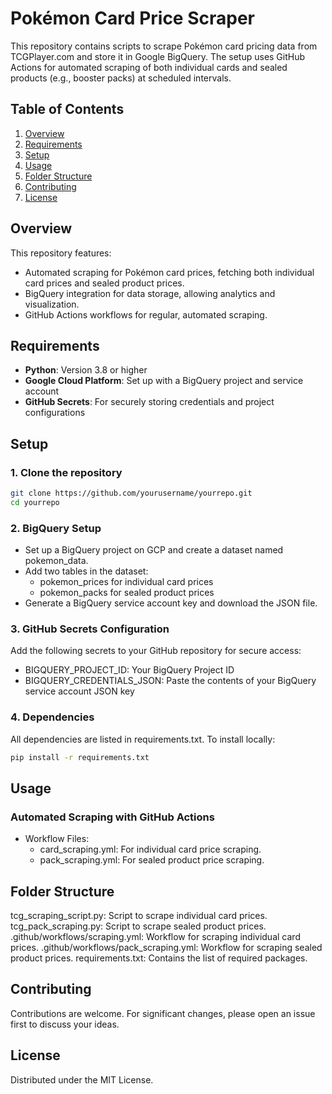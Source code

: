 # Pokémon Card Price Scraper

This repository contains scripts to scrape Pokémon card pricing data from TCGPlayer.com and store it in Google BigQuery. The setup uses GitHub Actions for automated scraping of both individual cards and sealed products (e.g., booster packs) at scheduled intervals.

## Table of Contents

1. [Overview](#overview)
2. [Requirements](#requirements)
3. [Setup](#setup)
4. [Usage](#usage)
5. [Folder Structure](#folder-structure)
6. [Contributing](#contributing)
7. [License](#license)

## Overview

This repository features:
- Automated scraping for Pokémon card prices, fetching both individual card prices and sealed product prices.
- BigQuery integration for data storage, allowing analytics and visualization.
- GitHub Actions workflows for regular, automated scraping.

## Requirements

- **Python**: Version 3.8 or higher
- **Google Cloud Platform**: Set up with a BigQuery project and service account
- **GitHub Secrets**: For securely storing credentials and project configurations

## Setup

### 1. Clone the repository

```bash
git clone https://github.com/yourusername/yourrepo.git
cd yourrepo
```

### 2. BigQuery Setup
- Set up a BigQuery project on GCP and create a dataset named pokemon_data.
- Add two tables in the dataset:
   - pokemon_prices for individual card prices
   - pokemon_packs for sealed product prices
- Generate a BigQuery service account key and download the JSON file.

### 3. GitHub Secrets Configuration
Add the following secrets to your GitHub repository for secure access:

- BIGQUERY_PROJECT_ID: Your BigQuery Project ID
- BIGQUERY_CREDENTIALS_JSON: Paste the contents of your BigQuery service account JSON key

### 4. Dependencies
All dependencies are listed in requirements.txt. To install locally:

```bash
pip install -r requirements.txt
```

## Usage
### Automated Scraping with GitHub Actions
- Workflow Files:
   - card_scraping.yml: For individual card price scraping.
   - pack_scraping.yml: For sealed product price scraping.

## Folder Structure
tcg_scraping_script.py: Script to scrape individual card prices.
tcg_pack_scraping.py: Script to scrape sealed product prices.
.github/workflows/scraping.yml: Workflow for scraping individual card prices.
.github/workflows/pack_scraping.yml: Workflow for scraping sealed product prices.
requirements.txt: Contains the list of required packages.

## Contributing
Contributions are welcome. For significant changes, please open an issue first to discuss your ideas.

## License
Distributed under the MIT License.
